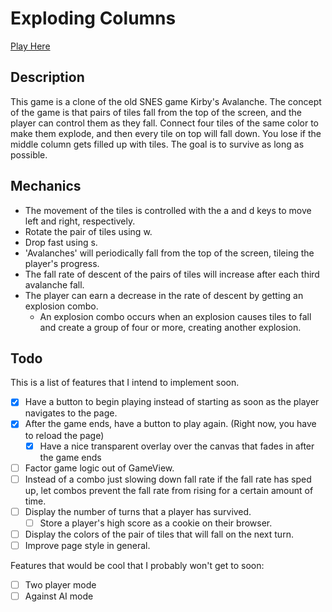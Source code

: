 # Exploding Columns

[Play Here][live]

[live]: http://jtibbertsma.github.io/ExplodingColumns

## Description

This game is a clone of the old SNES game Kirby's Avalanche. The concept of the
game is that pairs of tiles fall from the top of the screen, and the player can control
them as they fall. Connect four tiles of the same color to make them explode,
and then every tile on top will fall down. You lose if the middle column gets
filled up with tiles. The goal is to survive as long as possible.

## Mechanics

* The movement of the tiles is controlled with the a and d keys to move left and
right, respectively.
* Rotate the pair of tiles using w.
* Drop fast using s.
* 'Avalanches' will periodically fall from the top of the screen, tileing the player's
progress.
* The fall rate of descent of the pairs of tiles will increase after each third avalanche fall.
* The player can earn a decrease in the rate of descent by getting an explosion combo.
  * An explosion combo occurs when an explosion causes tiles to fall and create a group of four or
  more, creating another explosion.

## Todo

This is a list of features that I intend to implement soon.

- [x] Have a button to begin playing instead of starting as soon as the player navigates to the page.
- [x] After the game ends, have a button to play again. (Right now, you have to reload the page)
  - [x] Have a nice transparent overlay over the canvas that fades in after the game ends
- [ ] Factor game logic out of GameView.
- [ ] Instead of a combo just slowing down fall rate if the fall rate has sped up, let combos prevent the fall rate from rising for a certain amount of time.
- [ ] Display the number of turns that a player has survived.
  - [ ] Store a player's high score as a cookie on their browser.
- [ ] Display the colors of the pair of tiles that will fall on the next turn.
- [ ] Improve page style in general.

Features that would be cool that I probably won't get to soon:

- [ ] Two player mode
- [ ] Against AI mode
